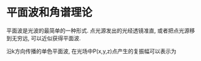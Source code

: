 # 平面波和角谱理论

平面波是光波的最简单的一种形式. 点光源发出的光经透镜准直, 或者把点光源移到无穷远, 可以近似获得平面波. 

沿k方向传播的单色平面波, 在光场中P(x,y,z)点产生的复振幅可以表示为



